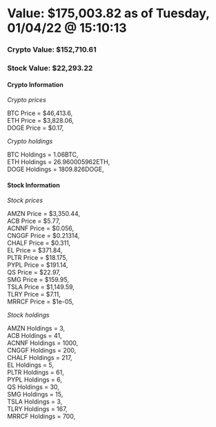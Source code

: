 # Value: $175,003.82 as of Tuesday, 01/04/22 @ 15:10:13 

### Crypto Value: $152,710.61

### Stock Value: $22,293.22

#### Crypto Information 
*Crypto prices* 

BTC Price = $46,413.6,  
ETH Price = $3,828.06,  
DOGE Price = $0.17,  


*Crypto holdings* 

BTC Holdings = 1.06BTC,  
ETH Holdings = 26.960005962ETH,  
DOGE Holdings = 1809.826DOGE,  


#### Stock Information 

*Stock prices* 

AMZN Price = $3,350.44,  
ACB Price = $5.77,  
ACNNF Price = $0.056,  
CNGGF Price = $0.21314,  
CHALF Price = $0.311,  
EL Price = $371.84,  
PLTR Price = $18.175,  
PYPL Price = $191.14,  
QS Price = $22.97,  
SMG Price = $159.95,  
TSLA Price = $1,149.59,  
TLRY Price = $7.11,  
MRRCF Price = $1e-05,  


*Stock holdings* 

AMZN Holdings = 3,  
ACB Holdings = 41,  
ACNNF Holdings = 1000,  
CNGGF Holdings = 200,  
CHALF Holdings = 217,  
EL Holdings = 5,  
PLTR Holdings = 61,  
PYPL Holdings = 6,  
QS Holdings = 30,  
SMG Holdings = 15,  
TSLA Holdings = 3,  
TLRY Holdings = 167,  
MRRCF Holdings = 700,  


